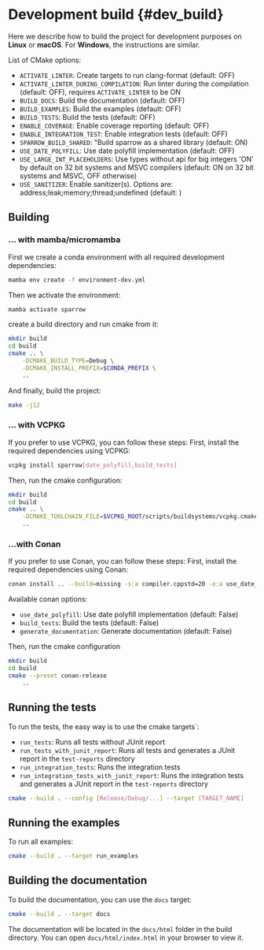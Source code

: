 # Development build                             {#dev_build}

Here we describe how to build the project for development purposes on **Linux** or **macOS**.
For **Windows**, the instructions are similar.

List of CMake options:
- `ACTIVATE_LINTER`: Create targets to run clang-format (default: OFF)
- `ACTIVATE_LINTER_DURING_COMPILATION`: Run linter during the compilation (default: OFF), 
  requires `ACTIVATE_LINTER` to be ON
- `BUILD_DOCS`: Build the documentation (default: OFF)
- `BUILD_EXAMPLES`: Build the examples (default: OFF)
- `BUILD_TESTS`: Build the tests (default: OFF)
- `ENABLE_COVERAGE`: Enable coverage reporting (default: OFF)
- `ENABLE_INTEGRATION_TEST`: Enable integration tests (default: OFF)
- `SPARROW_BUILD_SHARED`: "Build sparrow as a shared library (default: ON)
- `USE_DATE_POLYFILL`: Use date polyfill implementation (default: OFF)
- `USE_LARGE_INT_PLACEHOLDERS`: Use types without api for big integers 'ON' by default on 32 bit systems and MSVC compilers (default: ON on 32 bit systems and MSVC, OFF otherwise)
- `USE_SANITIZER`: Enable sanitizer(s). Options are: address;leak;memory;thread;undefined (default: )

## Building

### ... with mamba/micromamba

First we create a conda environment with all required development dependencies: 

```bash
mamba env create -f environment-dev.yml
```

Then we activate the environment:

```bash 
mamba activate sparrow
```

create a build directory and run cmake from it:

```bash
mkdir build
cd build
cmake .. \
    -DCMAKE_BUILD_TYPE=Debug \
    -DCMAKE_INSTALL_PREFIX=$CONDA_PREFIX \
    ..
```

And finally, build the project:

```bash
make -j12
```

### ... with VCPKG
If you prefer to use VCPKG, you can follow these steps:
First, install the required dependencies using VCPKG:

```bash
vcpkg install sparrow[date_polyfill,build_tests]
```

Then, run the cmake configuration:

```bash
mkdir build
cd build
cmake .. \
    -DCMAKE_TOOLCHAIN_FILE=$VCPKG_ROOT/scripts/buildsystems/vcpkg.cmake \
    ..
```

### ...with Conan

If you prefer to use Conan, you can follow these steps:
First, install the required dependencies using Conan:

```bash
conan install .. --build=missing -s:a compiler.cppstd=20 -o:a use_date_polyfill=True -o:a build_tests=True ...
```
Available conan options:
- `use_date_polyfill`: Use date polyfill implementation (default: False)
- `build_tests`: Build the tests (default: False)
- `generate_documentation`: Generate documentation (default: False)

Then, run the cmake configuration

```bash
mkdir build
cd build
cmake --preset conan-release 
    ..
```

## Running the tests

To run the tests, the easy way is to use the cmake targets`:
- `run_tests`: Runs all tests without JUnit report
- `run_tests_with_junit_report`: Runs all tests and generates a JUnit report in the `test-reports` directory
- `run_integration_tests`: Runs the integration tests
- `run_integration_tests_with_junit_report`: Runs the integration tests and generates a JUnit report in the `test-reports` directory


```bash
cmake --build . --config [Release/Debug/...] --target [TARGET_NAME]
```

Running the examples
--------------------
To run all examples:
```bash
cmake --build . --target run_examples
```

Building the documentation
--------------------------
To build the documentation, you can use the `docs` target:
```bash
cmake --build . --target docs
```

The documentation will be located in the `docs/html` folder in the build directory. You can open `docs/html/index.html` in your browser to view it.
